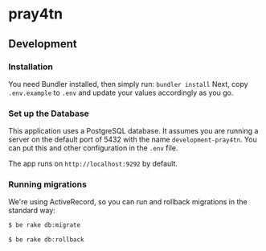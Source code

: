 # pray4tn

## Development

### Installation

You need Bundler installed, then simply run:
`bundler install`
Next, copy `.env.example` to `.env` and update your values accordingly as you go.

### Set up the Database

This application uses a PostgreSQL database. It assumes you are running a server
on the default port of 5432 with the name `development-pray4tn`. You can put this and other configuration in the `.env` file.

The app runs on `http://localhost:9292` by default.

### Running migrations

We're using ActiveRecord, so you can run and rollback migrations in the standard way:

```bash
$ be rake db:migrate

$ be rake db:rollback
```

